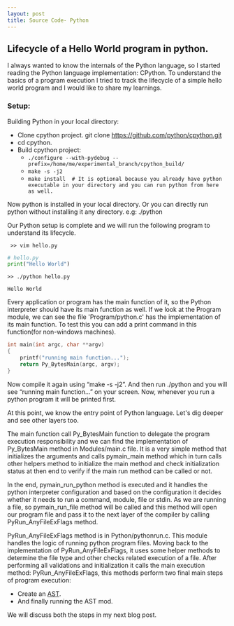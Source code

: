 ```yaml
---
layout: post
title: Source Code- Python
---
```


Lifecycle of a Hello World program in python.
-------------

I always wanted to know the internals of the Python language, so I started reading the Python language implementation: CPython. To understand the basics of a program execution I tried to track the lifecycle of a simple hello world program and I would like to share my learnings.

### Setup:
Building Python in your local directory:
- Clone cpython project.  git clone https://github.com/python/cpython.git
- cd cpython.
- Build cpython project:
    - `./configure --with-pydebug --prefix=/home/me/experimental_branch/cpython_build/`
    - `make -s -j2`
    - `make install  # It is optional because you already have python executable in your directory and you can run python from here as well.`
    
Now python is installed in your local directory. Or you can directly run python without installing it any directory. e.g: ./python

Our Python setup is complete and we will run the following program to understand its lifecycle.

` >> vim hello.py`
```python
# hello.py
print("Hello World")
```
 `>> ./python hello.py`

`Hello World`


Every application or program has the main function of it, so the Python interpreter should have its main function as well. If we look at the Program module, we can see the file 'Program/python.c' has the implementation of its main function. To test this you can add a print command in this function(for non-windows machines).

```c
int main(int argc, char **argv)
{
    printf("running main function...");
    return Py_BytesMain(argc, argv);
}

```

Now compile it again using “make -s -j2”. And then run ./python and you will see “running main function…” on your screen. Now, whenever you run a python program it will be printed first.

At this point, we know the entry point of Python language. Let's dig deeper and see other layers too.

The main function call Py_BytesMain function to delegate the program execution responsibility and we can find the implementation of Py_BytesMain method in Modules/main.c file. It is a very simple method that initializes the arguments and calls pymain_main method which in turn calls other helpers method to initialize the main method and check initialization status at then end to verify if the main run method can be called or not.

In the end, pymain_run_python method is executed and it handles the python interpreter configuration and based on the configuration it decides whether it needs to run a command, module, file or stdin. As we are running a file, so pymain_run_file  method will be called and this method will open our program file and pass it to the next layer of the compiler by calling PyRun_AnyFileExFlags method.

PyRun_AnyFileExFlags method is in Python/pythonrun.c. This module handles the logic of running python program files. Moving back to the implementation of PyRun_AnyFileExFlags, it uses some helper methods to determine the file type and other checks related execution of a file. After performing all validations and initialization it calls the main execution method: PyRun_AnyFileExFlags, this methods perform two final main steps of program execution:
- Create an [AST](https://en.wikipedia.org/wiki/Abstract_syntax_tree "AST").
- And finally running the AST mod.

We will discuss both the steps in my next blog post.




